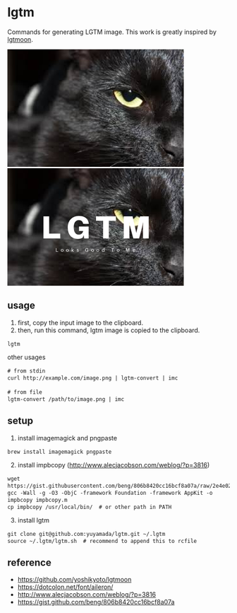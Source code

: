# lgtm
Commands for generating LGTM image.
This work is greatly inspired by [lgtmoon](https://github.com/yoshikyoto/lgtmoon).

![](sample/cat.png)
![](sample/cat-lgtm.png)

## usage
1. first, copy the input image to the clipboard.
2. then, run this command, lgtm image is copied to the clipboard.
```
lgtm
```
other usages
```
# from stdin
curl http://example.com/image.png | lgtm-convert | imc

# from file
lgtm-convert /path/to/image.png | imc
```

## setup
1. install imagemagick and pngpaste
```
brew install imagemagick pngpaste
```

2. install impbcopy (http://www.alecjacobson.com/weblog/?p=3816)
```
wget https://gist.githubusercontent.com/beng/806b8420cc16bcf8a07a/raw/2e4e02c30d157a9908001ad8029cbdd3385f5851/impbcopy.m
gcc -Wall -g -O3 -ObjC -framework Foundation -framework AppKit -o impbcopy impbcopy.m
cp impbcopy /usr/local/bin/  # or other path in PATH
```

3. install lgtm
```
git clone git@github.com:yuyamada/lgtm.git ~/.lgtm
source ~/.lgtm/lgtm.sh  # recommend to append this to rcfile
```

## reference
- https://github.com/yoshikyoto/lgtmoon
- https://dotcolon.net/font/aileron/
- http://www.alecjacobson.com/weblog/?p=3816
- https://gist.github.com/beng/806b8420cc16bcf8a07a
